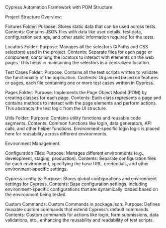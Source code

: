Cypress Automation Framework with POM Structure

Project Structure Overview:

Fixtures Folder: Purpose: Stores static data that can be used across tests. Contents: Contains JSON files with data like user details, test data, configuration settings, and other static information required for the tests.

Locators Folder: Purpose: Manages all the selectors (XPaths and CSS selectors) used in the project. Contents: Separate files for each page or component, containing the locators to interact with elements on the web pages. This helps in maintaining the selectors in a centralized location.

Test Cases Folder: Purpose: Contains all the test scripts written to validate the functionality of the application. Contents: Organized based on features or pages, each file containing one or more test cases written in Cypress.

Pages Folder: Purpose: Implements the Page Object Model (POM) by creating classes for each page. Contents: Each class represents a page and contains methods to interact with the page elements and perform actions. This abstracts the test logic from the UI structure.

Utils Folder: Purpose: Contains utility functions and reusable code segments. Contents: Common functions like login, data generators, API calls, and other helper functions. Environment-specific login logic is placed here for reusability across different environments.

Environment Management:

Configuration Files: Purpose: Manages different environments (e.g., development, staging, production). Contents: Separate configuration files for each environment, specifying the base URL, credentials, and other environment-specific settings.

Cypress.config.js: Purpose: Stores global configurations and environment settings for Cypress. Contents: Base configuration settings, including environment-specific configurations that are dynamically loaded based on the environment being tested.

Custom Commands: Custom Commands in package.json: Purpose: Defines reusable custom commands that extend Cypress’s default commands. Contents: Custom commands for actions like login, form submissions, data validations, etc., enhancing the reusability and readability of test scripts.